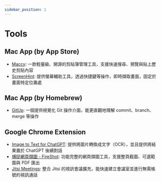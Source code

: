 ```yaml
---
sidebar_position: 1
---
```


# Tools

## Mac App (by App Store)

- [Maccy](https://maccy.app/): 一款輕量級、開源的剪貼簿管理工具，支援快速搜尋、預覽與貼上歷史剪貼內容
- [ScreenHint](https://www.screenhint.com/): 提供螢幕輔助工具，透過快捷鍵等操作，即時擷取畫面，固定於畫面特定位置處

## Mac App (by Homebrew)

- [GitUp](https://formulae.brew.sh/cask/gitup): 一個提供視覺化 Git 操作介面，能更直觀地理解 commit、branch、merge 等操作

## Google Chrome Extension

- [Image to Text for ChatGPT](https://chromewebstore.google.com/detail/image-to-text-for-chatgpt/kihikabndlcbnpbgjapkhlonoddholga): 提供將圖片轉換成文字（OCR），並且提供將結果置於 ChatGPT 後續對話
- [捕捉網頁擷圖 - FireShot](https://chromewebstore.google.com/detail/%E6%8D%95%E6%8D%89%E7%B6%B2%E9%A0%81%E6%93%B7%E5%9C%96-fireshot/mcbpblocgmgfnpjjppndjkmgjaogfceg): 功能完整的網頁擷圖工具，支援整頁截圖、可選範圍與 PDF 匯出
- [Jitsi Meetings](https://chromewebstore.google.com/detail/jitsi-meetings/kglhbbefdnlheedjiejgomgmfplipfeb): 整合 Jitsi 的視訊會議擴充，能快速建立會議室並進行無需帳號的視訊通話

